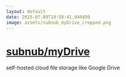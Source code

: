 ```yaml
---
layout: default
date: 2025-07-09T14:58:41.040499
image: assets/subnub_myDrive_cropped.png
---
```


# [subnub/myDrive](https://github.com/subnub/myDrive)

self-hosted cloud file storage like Google Drive
